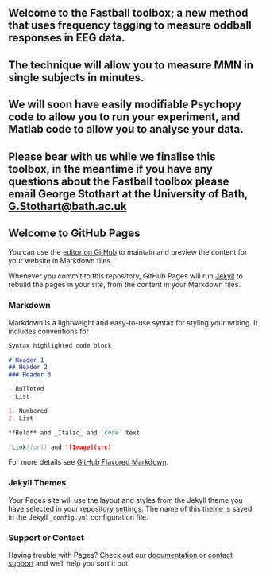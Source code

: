 ## Welcome to the Fastball toolbox; a new method that uses frequency tagging to measure oddball responses in EEG data.

## The technique will allow you to measure MMN in single subjects in minutes.

## We will soon have easily modifiable Psychopy code to allow you to run your experiment, and Matlab code to allow you to analyse your data. 

## Please bear with us while we finalise this toolbox, in the meantime if you have any questions about the Fastball toolbox please email George Stothart at the University of Bath, G.Stothart@bath.ac.uk































## Welcome to GitHub Pages

You can use the [editor on GitHub](https://github.com/gstothart/fastball/edit/master/README.md) to maintain and preview the content for your website in Markdown files.

Whenever you commit to this repository, GitHub Pages will run [Jekyll](https://jekyllrb.com/) to rebuild the pages in your site, from the content in your Markdown files.

### Markdown

Markdown is a lightweight and easy-to-use syntax for styling your writing. It includes conventions for

```markdown
Syntax highlighted code block

# Header 1
## Header 2
### Header 3

- Bulleted
- List

1. Numbered
2. List

**Bold** and _Italic_ and `Code` text

[Link](url) and ![Image](src)
```

For more details see [GitHub Flavored Markdown](https://guides.github.com/features/mastering-markdown/).

### Jekyll Themes

Your Pages site will use the layout and styles from the Jekyll theme you have selected in your [repository settings](https://github.com/gstothart/fastball/settings). The name of this theme is saved in the Jekyll `_config.yml` configuration file.

### Support or Contact

Having trouble with Pages? Check out our [documentation](https://help.github.com/categories/github-pages-basics/) or [contact support](https://github.com/contact) and we’ll help you sort it out.
